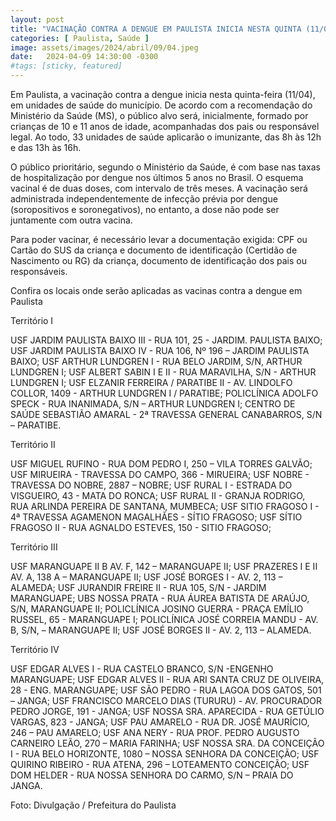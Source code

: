 ```yaml
---
layout: post
title: "VACINAÇÃO CONTRA A DENGUE EM PAULISTA INICIA NESTA QUINTA (11/04)"
categories: [ Paulista, Saúde ]
image: assets/images/2024/abril/09/04.jpeg
date:   2024-04-09 14:30:00 -0300
#tags: [sticky, featured]
---
```

Em Paulista, a vacinação contra a dengue inicia nesta quinta-feira (11/04), em unidades de saúde do município. De acordo com a recomendação do Ministério da Saúde (MS), o público alvo será, inicialmente, formado por crianças de 10 e 11 anos de idade, acompanhadas dos pais ou responsável legal. Ao todo, 33 unidades de saúde aplicarão o imunizante, das 8h às 12h e das 13h às 16h.

O público prioritário, segundo o Ministério da Saúde, é com base nas taxas de hospitalização por dengue nos últimos 5 anos no Brasil. O esquema vacinal é de duas doses, com intervalo de três meses. A vacinação será administrada independentemente de infecção prévia por dengue (soropositivos e soronegativos), no entanto, a dose não pode ser juntamente com outra vacina.

Para poder vacinar, é necessário levar a documentação exigida: CPF ou Cartão do SUS da criança e documento de identificação (Certidão de Nascimento ou RG) da criança, documento de identificação dos pais ou responsáveis.

Confira os locais onde serão aplicadas as vacinas contra a dengue em Paulista

Território I

USF JARDIM PAULISTA BAIXO III - RUA 101, 25 - JARDIM. PAULISTA BAIXO;
USF JARDIM PAULISTA BAIXO IV - RUA 106, Nº 196 – JARDIM PAULISTA BAIXO;
USF ARTHUR LUNDGREN I - RUA BELO JARDIM, S/N, ARTHUR LUNDGREN I;
USF ALBERT SABIN I E II - RUA MARAVILHA, S/N - ARTHUR LUNDGREN I;
USF ELZANIR FERREIRA / PARATIBE II - AV. LINDOLFO COLLOR, 1409 - ARTHUR LUNDGREN I / PARATIBE;
POLICLÍNICA ADOLFO SPECK - RUA INANIMADA, S/N – ARTHUR LUNDGREN I;
CENTRO DE SAÚDE SEBASTIÃO AMARAL - 2ª TRAVESSA GENERAL CANABARROS, S/N – PARATIBE.

Território II

USF MIGUEL RUFINO - RUA DOM PEDRO I, 250 – VILA TORRES GALVÃO;
USF MIRUEIRA - TRAVESSA DO CAMPO, 366 - MIRUEIRA; 
USF NOBRE - TRAVESSA DO NOBRE, 2887 – NOBRE;
USF RURAL I - ESTRADA DO VISGUEIRO, 43 - MATA DO RONCA;
USF RURAL II - GRANJA RODRIGO, RUA ARLINDA PEREIRA DE SANTANA, MUMBECA;
USF SITIO FRAGOSO I - 4ª TRAVESSA AGAMENON MAGALHÃES - SÍTIO FRAGOSO;
USF SÍTIO FRAGOSO II - RUA AGNALDO ESTEVES, 150 - SITIO FRAGOSO; 

Território III

USF MARANGUAPE II B AV. F, 142 – MARANGUAPE II;
USF PRAZERES I E II AV. A, 138 A – MARANGUAPE II;
USF JOSÉ BORGES I - AV. 2, 113 – ALAMEDA;
USF JURANDIR FREIRE II - RUA 105, S/N - JARDIM MARANGUAPE;
UBS NOSSA PRATA - RUA ÁUREA BATISTA DE ARAÚJO, S/N, MARANGUAPE II;
POLICLÍNICA JOSINO GUERRA - PRAÇA EMÍLIO RUSSEL, 65 - MARANGUAPE I;
POLICLÍNICA JOSÉ CORREIA MANDU - AV. B, S/N, – MARANGUAPE II;
USF JOSÉ BORGES II - AV. 2, 113 – ALAMEDA.

Território IV

USF EDGAR ALVES I - RUA CASTELO BRANCO, S/N -ENGENHO MARANGUAPE;
USF EDGAR ALVES II - RUA ARI SANTA CRUZ DE OLIVEIRA, 28 - ENG. MARANGUAPE;
USF SÃO PEDRO - RUA LAGOA DOS GATOS, 501 – JANGA;
USF FRANCISCO MARCELO DIAS (TURURU) - AV. PROCURADOR PEDRO JORGE, 191 - JANGA;
USF NOSSA SRA. APARECIDA - RUA GETÚLIO VARGAS, 823 - JANGA;
USF PAU AMARELO - RUA DR. JOSÉ MAURÍCIO, 246 – PAU AMARELO;
USF ANA NERY - RUA PROF. PEDRO AUGUSTO CARNEIRO LEÃO, 270 – MARIA FARINHA;
USF NOSSA SRA. DA CONCEIÇÃO I - RUA BELO HORIZONTE, 1080 – NOSSA SENHORA DA CONCEIÇÃO;
USF QUIRINO RIBEIRO - RUA ATENA, 296 – LOTEAMENTO CONCEIÇÃO;
USF DOM HELDER - RUA NOSSA SENHORA DO CARMO, S/N – PRAIA DO JANGA.

Foto: Divulgação / Prefeitura do Paulista